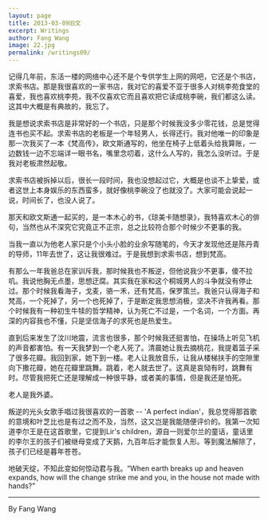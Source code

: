 ```yaml
---
layout: page
title: 2013-03-09旧文
excerpt: Writings
author: Fang Wang
image: 22.jpg
permalink: /writings09/
---
```


记得几年前，东活一楼的网络中心还不是个专供学生上网的网吧，它还是个书店，求索书店。那是我很喜欢的一家书店，我对它的喜爱不亚于很多人对桃李苑食堂的喜爱，我也喜欢桃李苑，我不仅喜欢它而且喜欢把它读成桃李碗，我们都这么读。这其中大概是有典故的，我忘了。

我是想说求索书店是非常好的一个书店，只是那个时候我没多少零花钱，总是觉得连书也买不起。求索书店的老板是一个年轻男人，长得还行。我对他唯一的印象是那一次我买了一本《梵高传》，欧文斯通写的，他坐在椅子上低着头给我算账，一边数钱一边不忘端详一眼书名，嘴里念叨着，这什么人写的，我怎么没听过。于是我对老板肃然起敬。

求索书店被拆掉以后，很长一段时间，我也没想起过它，大概是也谈不上挚爱，或者这世上本身娱乐的东西蛮多，就好像桃李碗没了也就没了。大家可能会说起一说，时间长了，也没人说了。

那天和欧文斯通一起买的，是一本木心的书，《琼美卡随想录》，我特喜欢木心的俳句，当然也从不深究它究竟正不正宗，总之比较符合那个时候少不更事的我。

当我一直以为他老人家只是个小头小脸的业余写随笔的，今天才发现他还是陈丹青的导师，11年去世了，这让我很难过。于是我想到求索书店，想到梵高。

有那么一年我爸总在家训斥我，那时候我也不叛逆，但他说我少不更事，傻不拉叽。我说他胸无点墨，思想迂腐。其实我在家和这个桐城男人的斗争就没有停止过。那个时候我看海子，戈麦，骆一禾，还有梵高，保罗策兰。我爸只认得海子和梵高，一个死掉了，另一个也死掉了，于是断定我思想消极，坚决不许我再看。那个时候我有一种初生牛犊的哲学精神，认为死亡不过是，一个名词，一个方面。再深的内容我也不懂，只是坚信海子的求死也是热爱生。

直到后来发生了汶川地震，流言也很多，那个时候我还挺害怕，在操场上听见飞机的声音都害怕。有一天我梦到一个老人死了。清晨她让我去摘桃花，我提着篮子采了很多花瓣。我回到家，她下到一楼。老人让我放音乐，让我从楼梯扶手的空隙里向下撒花瓣，她在花瓣里跳舞。跳着，老人就去世了。这真是哀恸有时，跳舞有时。尽管我把死亡还是理解成一种很平静，或者美的事情，但是我还是怕死。

老人是我外婆。

叛逆的光头女歌手唱过我很喜欢的一首歌 -- 'A perfect indian'，我总觉得那首歌的意境和叶芝比也是有过之而不及，当然，这又岂是我能随便评价的。我第一次知道李尔王是在这首歌里，它提到Lir's children，源自一则爱尔兰的童话，童话里的李尔王的孩子们被继母变成了天鹅，九百年后才能恢复人形。等到魔法解除了，孩子们已经是暮年苍苍。

地破天绽，不知此变如何惊动君与我。“When earth breaks up and heaven expands, how will the change strike me and you, in the house not made with hands?”



****

By Fang Wang